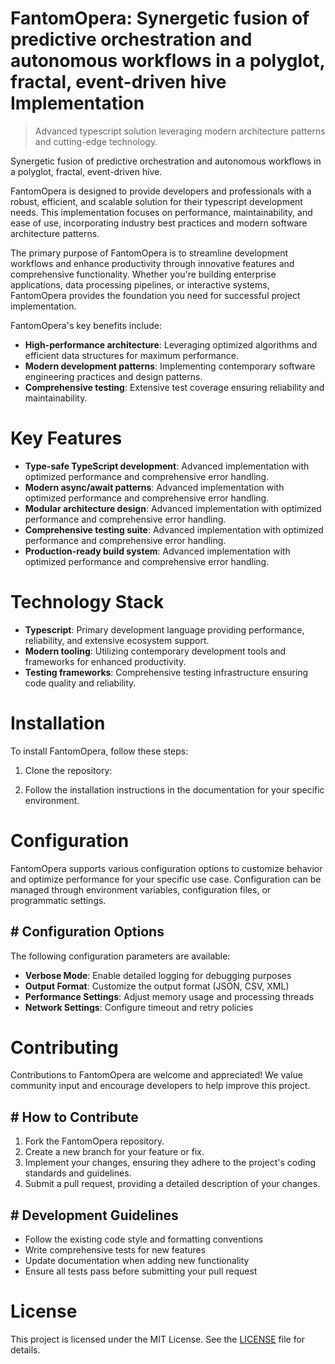 <!-- fallback_FantomOpera_20250803021827_93198 -->

# FantomOpera: Synergetic fusion of predictive orchestration and autonomous workflows in a polyglot, fractal, event-driven hive Implementation
> Advanced typescript solution leveraging modern architecture patterns and cutting-edge technology.

Synergetic fusion of predictive orchestration and autonomous workflows in a polyglot, fractal, event-driven hive.

FantomOpera is designed to provide developers and professionals with a robust, efficient, and scalable solution for their typescript development needs. This implementation focuses on performance, maintainability, and ease of use, incorporating industry best practices and modern software architecture patterns.

The primary purpose of FantomOpera is to streamline development workflows and enhance productivity through innovative features and comprehensive functionality. Whether you're building enterprise applications, data processing pipelines, or interactive systems, FantomOpera provides the foundation you need for successful project implementation.

FantomOpera's key benefits include:

* **High-performance architecture**: Leveraging optimized algorithms and efficient data structures for maximum performance.
* **Modern development patterns**: Implementing contemporary software engineering practices and design patterns.
* **Comprehensive testing**: Extensive test coverage ensuring reliability and maintainability.

# Key Features

* **Type-safe TypeScript development**: Advanced implementation with optimized performance and comprehensive error handling.
* **Modern async/await patterns**: Advanced implementation with optimized performance and comprehensive error handling.
* **Modular architecture design**: Advanced implementation with optimized performance and comprehensive error handling.
* **Comprehensive testing suite**: Advanced implementation with optimized performance and comprehensive error handling.
* **Production-ready build system**: Advanced implementation with optimized performance and comprehensive error handling.

# Technology Stack

* **Typescript**: Primary development language providing performance, reliability, and extensive ecosystem support.
* **Modern tooling**: Utilizing contemporary development tools and frameworks for enhanced productivity.
* **Testing frameworks**: Comprehensive testing infrastructure ensuring code quality and reliability.

# Installation

To install FantomOpera, follow these steps:

1. Clone the repository:


2. Follow the installation instructions in the documentation for your specific environment.

# Configuration

FantomOpera supports various configuration options to customize behavior and optimize performance for your specific use case. Configuration can be managed through environment variables, configuration files, or programmatic settings.

## # Configuration Options

The following configuration parameters are available:

* **Verbose Mode**: Enable detailed logging for debugging purposes
* **Output Format**: Customize the output format (JSON, CSV, XML)
* **Performance Settings**: Adjust memory usage and processing threads
* **Network Settings**: Configure timeout and retry policies

# Contributing

Contributions to FantomOpera are welcome and appreciated! We value community input and encourage developers to help improve this project.

## # How to Contribute

1. Fork the FantomOpera repository.
2. Create a new branch for your feature or fix.
3. Implement your changes, ensuring they adhere to the project's coding standards and guidelines.
4. Submit a pull request, providing a detailed description of your changes.

## # Development Guidelines

* Follow the existing code style and formatting conventions
* Write comprehensive tests for new features
* Update documentation when adding new functionality
* Ensure all tests pass before submitting your pull request

# License

This project is licensed under the MIT License. See the [LICENSE](https://github.com/gary111868/FantomOpera/blob/main/LICENSE) file for details.
